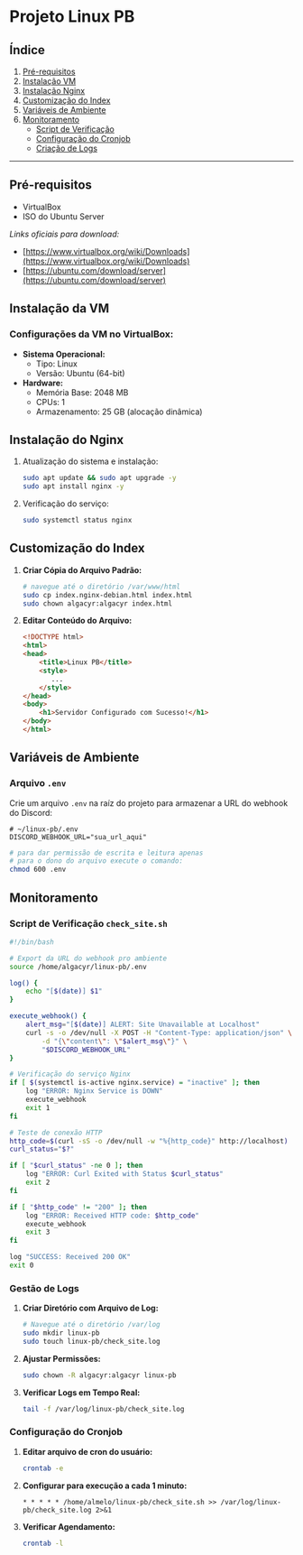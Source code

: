# Projeto Linux PB

## Índice

1. [Pré-requisitos](#pre-requisitos)
2. [Instalação VM](#instalacao-vm)
3. [Instalação Nginx](#instalacao-nginx)
4. [Customização do Index](#custom-index)
5. [Variáveis de Ambiente](#variaveis-ambiente)
6. [Monitoramento](#monitoramento)
    - [Script de Verificação](#script-verificacao)
    - [Configuração do Cronjob](#config-cron)
    - [Criação de Logs](#gestao-logs)

---

## Pré-requisitos <a name="pre-requisitos"></a>

- VirtualBox
- ISO do Ubuntu Server

_Links oficiais para download:_
- [https://www.virtualbox.org/wiki/Downloads](https://www.virtualbox.org/wiki/Downloads)
- [https://ubuntu.com/download/server](https://ubuntu.com/download/server)

## Instalação da VM <a name="instalacao-vm"></a>

### Configurações da VM no VirtualBox:
- **Sistema Operacional:**
  - Tipo: Linux
  - Versão: Ubuntu (64-bit)
- **Hardware:**
  - Memória Base: 2048 MB
  - CPUs: 1
  - Armazenamento: 25 GB (alocação dinâmica)

## Instalação do Nginx <a name="instalacao-nginx"></a>

1. Atualização do sistema e instalação:
    ```bash
    sudo apt update && sudo apt upgrade -y
    sudo apt install nginx -y
    ```

2. Verificação do serviço:
    ```bash
    sudo systemctl status nginx
    ```

## Customização do Index <a name="custom-index"></a>

1. **Criar Cópia do Arquivo Padrão:**
    ```bash
    # navegue até o diretório /var/www/html
    sudo cp index.nginx-debian.html index.html
    sudo chown algacyr:algacyr index.html
    ```

2. **Editar Conteúdo do Arquivo:**
    ```html
    <!DOCTYPE html>
    <html>
    <head>
        <title>Linux PB</title>
        <style>
           ...
        </style>
    </head>
    <body>
        <h1>Servidor Configurado com Sucesso!</h1>
    </body>
    </html>
    ```

## Variáveis de Ambiente <a name="variaveis-ambiente"></a>

### Arquivo `.env`
Crie um arquivo `.env` na raíz do projeto para armazenar a URL do
webhook do Discord:

```.env
# ~/linux-pb/.env
DISCORD_WEBHOOK_URL="sua_url_aqui"
```

```bash
# para dar permissão de escrita e leitura apenas
# para o dono do arquivo execute o comando:
chmod 600 .env
```

## Monitoramento <a name="monitoramento"></a>

### Script de Verificação `check_site.sh` <a name="script-verificacao"></a>
```bash
#!/bin/bash

# Export da URL do webhook pro ambiente
source /home/algacyr/linux-pb/.env

log() {
    echo "[$(date)] $1"
}

execute_webhook() {
    alert_msg="[$(date)] ALERT: Site Unavailable at Localhost"
    curl -s -o /dev/null -X POST -H "Content-Type: application/json" \
        -d "{\"content\": \"$alert_msg\"}" \
        "$DISCORD_WEBHOOK_URL"
}

# Verificação do serviço Nginx
if [ $(systemctl is-active nginx.service) = "inactive" ]; then
    log "ERROR: Nginx Service is DOWN"
    execute_webhook
    exit 1
fi

# Teste de conexão HTTP
http_code=$(curl -sS -o /dev/null -w "%{http_code}" http://localhost)
curl_status="$?"

if [ "$curl_status" -ne 0 ]; then
    log "ERROR: Curl Exited with Status $curl_status"
    exit 2
fi

if [ "$http_code" != "200" ]; then
    log "ERROR: Received HTTP code: $http_code"
    execute_webhook
    exit 3
fi

log "SUCCESS: Received 200 OK"
exit 0
```

### Gestão de Logs <a name="gestao-logs"></a>

1. **Criar Diretório com Arquivo de Log:**
    ```bash
    # Navegue até o diretório /var/log
    sudo mkdir linux-pb
    sudo touch linux-pb/check_site.log
    ```

2. **Ajustar Permissões:**
    ```bash
    sudo chown -R algacyr:algacyr linux-pb
    ```

3. **Verificar Logs em Tempo Real:**
    ```bash
    tail -f /var/log/linux-pb/check_site.log
    ```

### Configuração do Cronjob <a name="config-cron"></a>

1. **Editar arquivo de cron do usuário:**
    ```bash
    crontab -e
    ```

2. **Configurar para execução a cada 1 minuto:**
    ```cron
    * * * * * /home/almelo/linux-pb/check_site.sh >> /var/log/linux-pb/check_site.log 2>&1
    ```

3. **Verificar Agendamento:**
    ```bash
    crontab -l
    ```

